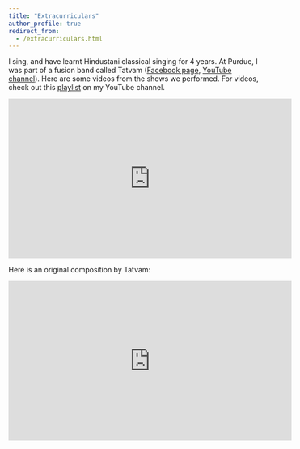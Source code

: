 ```yaml
---
title: "Extracurriculars"
author_profile: true
redirect_from: 
  - /extracurriculars.html
---
```


<!-- TODO 
I am interested in the fusion of Western music with Indian Classical music.
 My wonderful grandmother -  who played the
 <a href="https://en.wikipedia.org/wiki/Saraswati_veena">Veena</a> - and I had quite a blast making some fusion music.
For more, check out my <a href="https://www.youtube.com/user/krishnap2504">YouTube channel</a>.
-->



I sing, and have learnt Hindustani classical singing for 4 years. At Purdue, I was part of a fusion band called Tatvam (<a href="https://www.facebook.com/TatvamPurdue/">Facebook page</a>, <a href="https://www.youtube.com/channel/UCBlDeRAwAAP_SeVPqmVi_HQ">YouTube channel</a>). Here are some videos from the shows we performed. For videos, check out this <a href="https://www.youtube.com/playlist?list=PLLpZ0h8WEPbwnDKhWJ_QUO6eF4m-cC1Rh">playlist</a> on my YouTube channel.   

<iframe width="560" height="315" src="https://www.youtube.com/embed/fOgxScOcfd4" frameborder="0" allow="accelerometer; autoplay; encrypted-media; gyroscope; picture-in-picture" allowfullscreen></iframe>

<br/>


Here is an original composition by Tatvam:  

<iframe width="560" height="315" src="https://www.youtube.com/embed/v6CDJq9tP1s" frameborder="0" allow="accelerometer; autoplay; encrypted-media; gyroscope; picture-in-picture" allowfullscreen></iframe>

<br/>
